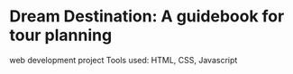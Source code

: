 # Dream Destination: A guidebook for tour planning
web development project
Tools used: HTML, CSS, Javascript


